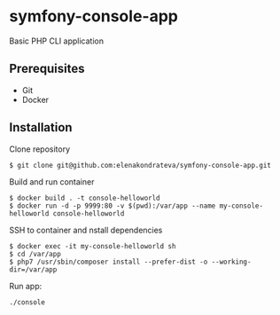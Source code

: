 # symfony-console-app
Basic PHP CLI application

## Prerequisites
* Git
* Docker

## Installation

Clone repository

```
$ git clone git@github.com:elenakondrateva/symfony-console-app.git
```

Build and run container

```
$ docker build . -t console-helloworld
$ docker run -d -p 9999:80 -v $(pwd):/var/app --name my-console-helloworld console-helloworld
```

SSH to container and nstall dependencies   
```
$ docker exec -it my-console-helloworld sh
$ cd /var/app
$ php7 /usr/sbin/composer install --prefer-dist -o --working-dir=/var/app
```

Run app:
```
./console
```

